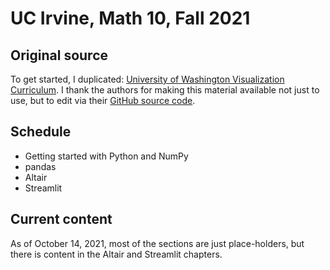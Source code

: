 # UC Irvine, Math 10, Fall 2021

## Original source

To get started, I duplicated: [University of Washington Visualization Curriculum](https://uwdata.github.io/visualization-curriculum/intro.html).
I thank the authors for making this material available not just to use, but to edit via their [GitHub source code](https://github.com/uwdata/visualization-curriculum).

## Schedule

* Getting started with Python and NumPy
* pandas
* Altair
* Streamlit

## Current content

As of October 14, 2021, most of the sections are just place-holders, but there is content in the Altair and Streamlit chapters.